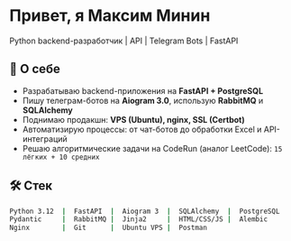 <h1 align="left">Привет, я Максим Минин</h1>
<p align="left">
Python backend-разработчик | API | Telegram Bots | FastAPI 
</p>

## 🧩 О себе
- Разрабатываю backend-приложения на **FastAPI + PostgreSQL**
- Пишу телеграм-ботов на **Aiogram 3.0**, использую **RabbitMQ** и **SQLAlchemy**
- Поднимаю продакшн: **VPS (Ubuntu), nginx, SSL (Certbot)**
- Автоматизирую процессы: от чат-ботов до обработки Excel и API-интеграций
- Решаю алгоритмические задачи на CodeRun (аналог LeetCode): `15 лёгких + 10 средних`

## 🛠️ Стек

```bash
Python 3.12  |  FastAPI  |  Aiogram 3  |  SQLAlchemy  |  PostgreSQL
Pydantic     |  RabbitMQ |  Jinja2     |  HTML/CSS/JS |  Alembic
Nginx        |  Git      |  Ubuntu VPS |  Postman
